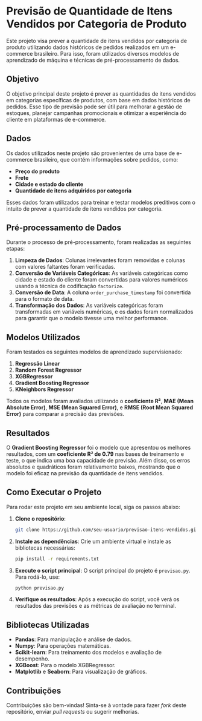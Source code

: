 # Previsão de Quantidade de Itens Vendidos por Categoria de Produto

Este projeto visa prever a quantidade de itens vendidos por categoria de produto utilizando dados históricos de pedidos realizados em um e-commerce brasileiro. Para isso, foram utilizados diversos modelos de aprendizado de máquina e técnicas de pré-processamento de dados.

## Objetivo

O objetivo principal deste projeto é prever as quantidades de itens vendidos em categorias específicas de produtos, com base em dados históricos de pedidos. Esse tipo de previsão pode ser útil para melhorar a gestão de estoques, planejar campanhas promocionais e otimizar a experiência do cliente em plataformas de e-commerce.

## Dados

Os dados utilizados neste projeto são provenientes de uma base de e-commerce brasileiro, que contém informações sobre pedidos, como:
- **Preço do produto**
- **Frete**
- **Cidade e estado do cliente**
- **Quantidade de itens adquiridos por categoria**

Esses dados foram utilizados para treinar e testar modelos preditivos com o intuito de prever a quantidade de itens vendidos por categoria.

## Pré-processamento de Dados

Durante o processo de pré-processamento, foram realizadas as seguintes etapas:

1. **Limpeza de Dados**: Colunas irrelevantes foram removidas e colunas com valores faltantes foram verificadas.
2. **Conversão de Variáveis Categóricas**: As variáveis categóricas como cidade e estado do cliente foram convertidas para valores numéricos usando a técnica de codificação `factorize`.
3. **Conversão de Data**: A coluna `order_purchase_timestamp` foi convertida para o formato de data.
4. **Transformação dos Dados**: As variáveis categóricas foram transformadas em variáveis numéricas, e os dados foram normalizados para garantir que o modelo tivesse uma melhor performance.

## Modelos Utilizados

Foram testados os seguintes modelos de aprendizado supervisionado:

1. **Regressão Linear**
2. **Random Forest Regressor**
3. **XGBRegressor**
4. **Gradient Boosting Regressor**
5. **KNeighbors Regressor**

Todos os modelos foram avaliados utilizando o **coeficiente R²**, **MAE (Mean Absolute Error)**, **MSE (Mean Squared Error)**, e **RMSE (Root Mean Squared Error)** para comparar a precisão das previsões.

## Resultados

O **Gradient Boosting Regressor** foi o modelo que apresentou os melhores resultados, com um **coeficiente R² de 0.79** nas bases de treinamento e teste, o que indica uma boa capacidade de previsão. Além disso, os erros absolutos e quadráticos foram relativamente baixos, mostrando que o modelo foi eficaz na previsão da quantidade de itens vendidos.

## Como Executar o Projeto

Para rodar este projeto em seu ambiente local, siga os passos abaixo:

1. **Clone o repositório**:
   ```bash
   git clone https://github.com/seu-usuario/previsao-itens-vendidos.git
   ```

2. **Instale as dependências**:
   Crie um ambiente virtual e instale as bibliotecas necessárias:
   ```bash
   pip install -r requirements.txt
   ```

3. **Execute o script principal**:
   O script principal do projeto é `previsao.py`. Para rodá-lo, use:
   ```bash
   python previsao.py
   ```

4. **Verifique os resultados**:
   Após a execução do script, você verá os resultados das previsões e as métricas de avaliação no terminal.

## Bibliotecas Utilizadas

- **Pandas**: Para manipulação e análise de dados.
- **Numpy**: Para operações matemáticas.
- **Scikit-learn**: Para treinamento dos modelos e avaliação de desempenho.
- **XGBoost**: Para o modelo XGBRegressor.
- **Matplotlib** e **Seaborn**: Para visualização de gráficos.

## Contribuições

Contribuições são bem-vindas! Sinta-se à vontade para fazer *fork* deste repositório, enviar *pull requests* ou sugerir melhorias.

